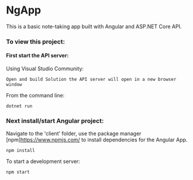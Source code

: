 # NgApp 
This is a basic note-taking app built with Angular and ASP.NET Core API.

### To view this project:

#### First start the API server:

Using Visual Studio Community:

```
Open and build Solution the API server will open in a new browser window
```
From the command line:

```
dotnet run
```

### Next install/start Angular project: 

Navigate to the 'client' folder, use the package manager [npm]https://www.npmjs.com/ to install dependencies for the Angular App.

```
npm install
```

To start a development server:

```
npm start
```
    
